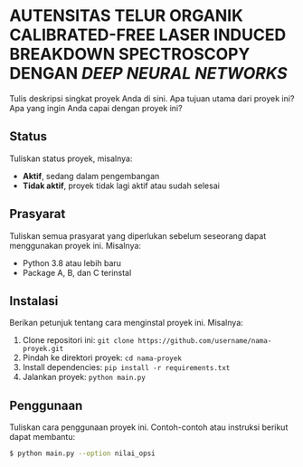 # AUTENSITAS TELUR ORGANIK CALIBRATED-FREE LASER INDUCED BREAKDOWN SPECTROSCOPY DENGAN _DEEP NEURAL NETWORKS_

Tulis deskripsi singkat proyek Anda di sini. Apa tujuan utama dari proyek ini? Apa yang ingin Anda capai dengan proyek ini?

## Status

Tuliskan status proyek, misalnya:

- **Aktif**, sedang dalam pengembangan
- **Tidak aktif**, proyek tidak lagi aktif atau sudah selesai

## Prasyarat

Tuliskan semua prasyarat yang diperlukan sebelum seseorang dapat menggunakan proyek ini. Misalnya:

- Python 3.8 atau lebih baru
- Package A, B, dan C terinstal

## Instalasi

Berikan petunjuk tentang cara menginstal proyek ini. Misalnya:

1. Clone repositori ini: `git clone https://github.com/username/nama-proyek.git`
2. Pindah ke direktori proyek: `cd nama-proyek`
3. Install dependencies: `pip install -r requirements.txt`
4. Jalankan proyek: `python main.py`

## Penggunaan

Tuliskan cara penggunaan proyek ini. Contoh-contoh atau instruksi berikut dapat membantu:

```bash
$ python main.py --option nilai_opsi
